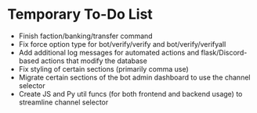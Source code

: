 # Temporary To-Do List

 - Finish faction/banking/transfer command
 - Fix force option type for bot/verify/verify and bot/verify/verifyall
 - Add additional log messages for automated actions and flask/Discord-based actions that modify the database
 - Fix styling of certain sections (primarily comma use)
 - Migrate certain sections of the bot admin dashboard to use the channel selector
 - Create JS and Py util funcs (for both frontend and backend usage) to streamline channel selector
